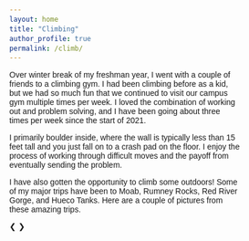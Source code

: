 ```yaml
---
layout: home
title: "Climbing"
author_profile: true
permalink: /climb/
---
```


Over winter break of my freshman year, I went with a couple of friends to a climbing gym. I had been climbing before as a kid, but we had so much fun that we continued to visit our campus gym multiple times per week. I loved the combination of working out and problem solving, and I have been going about three times per week since the start of 2021.

I primarily boulder inside, where the wall is typically less than 15 feet tall and you just fall on to a crash pad on the floor. I enjoy the process of working through difficult moves and the payoff from eventually sending the problem.

I have also gotten the opportunity to climb some outdoors! Some of my major trips have been to Moab, Rumney Rocks, Red River Gorge, and Hueco Tanks. Here are a couple of pictures from these amazing trips.
<html>
<head>
<meta name="viewport" content="width=device-width, initial-scale=1">
<style>
* {box-sizing: border-box}
body {font-family: Verdana, sans-serif; margin:0}
.mySlides {display: none}
img {vertical-align: top;}

/* Slideshow container */
.slideshow-container {
  max-width: 600px;
  max-height: 400px;
  position: relative;
  margin: auto;
}

/* Next & previous buttons */
.prev, .next {
  cursor: pointer;
  position: absolute;
  top: 50%;
  width: auto;
  padding: 16px;
  margin-top: -22px;
  color: white;
  font-weight: bold;
  font-size: 18px;
  transition: 0.6s ease;
  border-radius: 0 3px 3px 0;
  user-select: none;
}

/* Position the "next button" to the right */
.next {
  right: 0;
  border-radius: 3px 0 0 3px;
}

/* On hover, add a black background color with a little bit see-through */
.prev:hover, .next:hover {
  background-color: rgba(0,0,0,0.8);
}

/* Number text (1/3 etc) */
.numbertext {
  color: #f2f2f2;
  font-size: 12px;
  padding: 8px 12px;
  position: absolute;
  top: 0;
}

/* The dots/bullets/indicators */
.dot {
  cursor: pointer;
  height: 15px;
  width: 15px;
  margin: 0 2px;
  background-color: #bbb;
  border-radius: 50%;
  display: inline-block;
  transition: background-color 0.6s ease;
}

.active, .dot:hover {
  background-color: #717171;
}

/* Fading animation */
.fade {
  animation-name: fade;
  animation-duration: 1.5s;
}

@keyframes fade {
  from {opacity: .4} 
  to {opacity: 1}
}

/* On smaller screens, decrease text size */
@media only screen and (max-width: 300px) {
  .prev, .next,.text {font-size: 11px}
}
</style>
</head>
<body>

<div class="slideshow-container">

<div class="mySlides fade">
  <div class="numbertext">1 / 6</div>
  <img src="https://github.com/ericenouen/ericenouen.github.io/blob/master/assets/image/moabbelay.jpg?raw=true">
</div>

<div class="mySlides fade">
  <div class="numbertext">2 / 6</div>
  <img src="https://github.com/ericenouen/ericenouen.github.io/blob/master/assets/image/moabclimb.jpg?raw=true">
</div>

<div class="mySlides fade">
  <div class="numbertext">3 / 6</div>
  <img src="https://github.com/ericenouen/ericenouen.github.io/blob/master/assets/image/rumney1.jpg?raw=true">
</div>

<div class="mySlides fade">
  <div class="numbertext">4 / 6</div>
  <img src="https://github.com/ericenouen/ericenouen.github.io/blob/master/assets/image/rumney2.jpg?raw=true">
</div>

<div class="mySlides fade">
  <div class="numbertext">5 / 6</div>
  <img src="https://github.com/ericenouen/ericenouen.github.io/blob/master/assets/image/rrg.jpg?raw=true">
</div>

<div class="mySlides fade">
  <div class="numbertext">6 / 6</div>
  <img src="https://github.com/ericenouen/ericenouen.github.io/blob/master/assets/image/hueco.JPG?raw=true">
</div>

<a class="prev" onclick="plusSlides(-1)">❮</a>
<a class="next" onclick="plusSlides(1)">❯</a>

</div>
<br>

<div style="text-align:center">
  <span class="dot" onclick="currentSlide(1)"></span> 
  <span class="dot" onclick="currentSlide(2)"></span> 
  <span class="dot" onclick="currentSlide(3)"></span> 
  <span class="dot" onclick="currentSlide(4)"></span> 
  <span class="dot" onclick="currentSlide(5)"></span> 
  <span class="dot" onclick="currentSlide(6)"></span> 
</div>

<script>
let slideIndex = 1;
showSlides(slideIndex);

function plusSlides(n) {
  showSlides(slideIndex += n);
}

function currentSlide(n) {
  showSlides(slideIndex = n);
}

function showSlides(n) {
  let i;
  let slides = document.getElementsByClassName("mySlides");
  let dots = document.getElementsByClassName("dot");
  if (n > slides.length) {slideIndex = 1}    
  if (n < 1) {slideIndex = slides.length}
  for (i = 0; i < slides.length; i++) {
    slides[i].style.display = "none";  
  }
  for (i = 0; i < dots.length; i++) {
    dots[i].className = dots[i].className.replace(" active", "");
  }
  slides[slideIndex-1].style.display = "block";  
  dots[slideIndex-1].className += " active";
}
</script>

</body>
</html>
<!-- img {
    float: left;
    width:  1000px;
    height: 600px;
    object-fit: cover;
} -->
